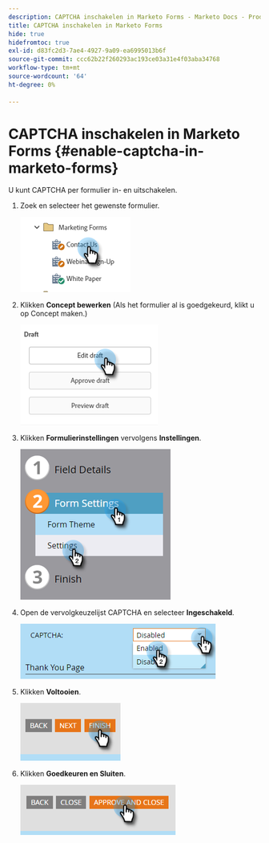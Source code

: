 ```yaml
---
description: CAPTCHA inschakelen in Marketo Forms - Marketo Docs - Productdocumentatie
title: CAPTCHA inschakelen in Marketo Forms
hide: true
hidefromtoc: true
exl-id: d83fc2d3-7ae4-4927-9a09-ea6995013b6f
source-git-commit: ccc62b22f260293ac193ce03a31e4f03aba34768
workflow-type: tm+mt
source-wordcount: '64'
ht-degree: 0%

---
```


# CAPTCHA inschakelen in Marketo Forms {#enable-captcha-in-marketo-forms}

U kunt CAPTCHA per formulier in- en uitschakelen.

1. Zoek en selecteer het gewenste formulier.

   ![](assets/enable-captcha-in-marketo-forms-1.png)

1. Klikken **Concept bewerken** (Als het formulier al is goedgekeurd, klikt u op Concept maken.)

   ![](assets/enable-captcha-in-marketo-forms-2.png)

1. Klikken **Formulierinstellingen** vervolgens **Instellingen**.

   ![](assets/enable-captcha-in-marketo-forms-3.png)

1. Open de vervolgkeuzelijst CAPTCHA en selecteer **Ingeschakeld**.

   ![](assets/enable-captcha-in-marketo-forms-4.png)

1. Klikken **Voltooien**.

   ![](assets/enable-captcha-in-marketo-forms-5.png)

1. Klikken **Goedkeuren en Sluiten**.

   ![](assets/enable-captcha-in-marketo-forms-6.png)
